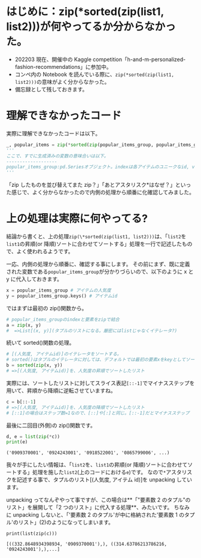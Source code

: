 # はじめに：zip(\*sorted(zip(list1, list2)))が何やってるか分からなかった。

- 202203 現在、開催中の Kaggle competition「h-and-m-personalized-fashion-recommendations」に参加中。
- コンペ内の Notebook を読んでいる際に、`zip(*sorted(zip(list1, list2)))`の意味がよく分からなかった。
- 備忘録として残しておきます。

# 理解できなかったコード

実際に理解できなかったコードは以下。

```python
_, popular_items = zip(*sorted(zip(popular_items_group, popular_items_group.keys()))[::-1])
'''
ここで、すでに生成済みの変数の意味合いは以下。
-------------------
popular_items_group:pd.Seriesオブジェクト。indexは各アイテムのユニークなid, valueは各アイテムの人気度合いを表す指標。
'''
```

「zip したものを並び替えてまた zip？」「あとアスタリスク\*はなぜ？」といった感じで、よく分からなかったので内側の処理から順番に化確認してみました。

# 上の処理は実際に何やってる?

結論から書くと、上の処理`zip(\*sorted(zip(list1, list2)))`は、「`list2`を`list1`の昇順(or 降順)ソートに合わせてソートする」処理を一行で記述したもので、よく使われるようです。

一応、内側の処理から順番に、確認する事にします。
その前にまず、既に定義された変数である`popular_items_group`が分かりづらいので、以下のように x と y に代入しておきます。

```python
x = popular_items_group # アイテムの人気度
y = popular_items_group.keys() # アイテムid
```

ではまずは最初の zip()関数から。

```python
# popular_items_groupのindexと要素をzipで結合
a = zip(x, y)
#  =>List[(x, y)](タプルのリストになる。厳密にはlistじゃなくイテレータ?)
```

続いて sorted()関数の処理。

```python
# [(人気度, アイテムid)]のイテレータをソートする。
# sorted()はタプルのイテレータに対しては、デフォルトでは最初の要素xをkeyとしてソートする。
b = sorted(zip(x, y))
# =>[(人気度, アイテムid)]を、人気度の昇順でソートしたリスト
```

実際には、ソートしたリストに対してスライス表記`[::-1]`でマイナスステップを用いて、昇順から降順に逆転させていますね。

```python
c = b[::-1]
# =>[(人気度, アイテムid)]を、人気度の降順でソートしたリスト
# [::1]の場合はステップ数=1なので、[::]や[:]と同じ。[::-1]だとマイナスステップ
```

最後に二回目(外側)の zip()関数です。

```python
d, e = list(zip(*c))
print(e)
```

```
('0909370001', '0924243001', '0918522001', '0865799006', ...)
```

我々が手にしたい情報は、「`list2`を、`list1`の昇順(or 降順)ソートに合わせてソートする」処理を施した`list2`(上のコードにおける`e`)です。
なので`*`アスタリスクを記述する事で、タプルのリスト[(人気度, アイテム id)]を unpacking しています。

unpacking ってなんぞやって事ですが、この場合は**「"要素数 2 のタプル"のリスト」を展開して「2 つのリスト」に代入する処理**、みたいです。
ちなみに unpacking しないと、「'要素数 2 のタプル'が中に格納された'要素数 1 のタプル'のリスト」(2)のようになってしまいます。

```
print(list(zip(c)))
```

```
[((332.8648934398934, '0909370001'),), ((314.63786213786216, '0924243001'),),...]
```
